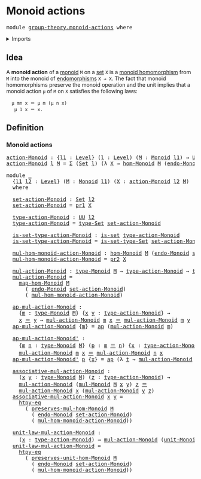 # Monoid actions

<pre class="Agda"><a id="27" class="Keyword">module</a> <a id="34" href="group-theory.monoid-actions.html" class="Module">group-theory.monoid-actions</a> <a id="62" class="Keyword">where</a>
</pre>
<details><summary>Imports</summary>

<pre class="Agda"><a id="118" class="Keyword">open</a> <a id="123" class="Keyword">import</a> <a id="130" href="foundation.action-on-identifications-functions.html" class="Module">foundation.action-on-identifications-functions</a>
<a id="177" class="Keyword">open</a> <a id="182" class="Keyword">import</a> <a id="189" href="foundation.dependent-pair-types.html" class="Module">foundation.dependent-pair-types</a>
<a id="221" class="Keyword">open</a> <a id="226" class="Keyword">import</a> <a id="233" href="foundation.endomorphisms.html" class="Module">foundation.endomorphisms</a>
<a id="258" class="Keyword">open</a> <a id="263" class="Keyword">import</a> <a id="270" href="foundation.function-extensionality.html" class="Module">foundation.function-extensionality</a>
<a id="305" class="Keyword">open</a> <a id="310" class="Keyword">import</a> <a id="317" href="foundation.identity-types.html" class="Module">foundation.identity-types</a>
<a id="343" class="Keyword">open</a> <a id="348" class="Keyword">import</a> <a id="355" href="foundation.sets.html" class="Module">foundation.sets</a>
<a id="371" class="Keyword">open</a> <a id="376" class="Keyword">import</a> <a id="383" href="foundation.universe-levels.html" class="Module">foundation.universe-levels</a>

<a id="411" class="Keyword">open</a> <a id="416" class="Keyword">import</a> <a id="423" href="group-theory.homomorphisms-monoids.html" class="Module">group-theory.homomorphisms-monoids</a>
<a id="458" class="Keyword">open</a> <a id="463" class="Keyword">import</a> <a id="470" href="group-theory.monoids.html" class="Module">group-theory.monoids</a>
</pre>
</details>

## Idea

A **monoid action** of a [monoid](group-theory.monoids.md) `M` on a
[set](foundation-core.sets.md) `X` is a
[monoid homomorphism](group-theory.homomorphisms-monoids.md) from `M` into the
monoid of [endomorphisms](foundation.endomorphisms.md) `X → X`. The fact that
monoid homomorphisms preserve the monoid operation and the unit implies that a
monoid action `μ` of `M` on `X` satisfies the following laws:

```text
  μ mn x ＝ μ m (μ n x)
   μ 1 x ＝ x.
```

## Definition

### Monoid actions

<pre class="Agda"><a id="action-Monoid"></a><a id="1017" href="group-theory.monoid-actions.html#1017" class="Function">action-Monoid</a> <a id="1031" class="Symbol">:</a> <a id="1033" class="Symbol">{</a><a id="1034" href="group-theory.monoid-actions.html#1034" class="Bound">l1</a> <a id="1037" class="Symbol">:</a> <a id="1039" href="Agda.Primitive.html#742" class="Postulate">Level</a><a id="1044" class="Symbol">}</a> <a id="1046" class="Symbol">(</a><a id="1047" href="group-theory.monoid-actions.html#1047" class="Bound">l</a> <a id="1049" class="Symbol">:</a> <a id="1051" href="Agda.Primitive.html#742" class="Postulate">Level</a><a id="1056" class="Symbol">)</a> <a id="1058" class="Symbol">(</a><a id="1059" href="group-theory.monoid-actions.html#1059" class="Bound">M</a> <a id="1061" class="Symbol">:</a> <a id="1063" href="group-theory.monoids.html#787" class="Function">Monoid</a> <a id="1070" href="group-theory.monoid-actions.html#1034" class="Bound">l1</a><a id="1072" class="Symbol">)</a> <a id="1074" class="Symbol">→</a> <a id="1076" href="Agda.Primitive.html#388" class="Primitive">UU</a> <a id="1079" class="Symbol">(</a><a id="1080" href="group-theory.monoid-actions.html#1034" class="Bound">l1</a> <a id="1083" href="Agda.Primitive.html#961" class="Primitive Operator">⊔</a> <a id="1085" href="Agda.Primitive.html#931" class="Primitive">lsuc</a> <a id="1090" href="group-theory.monoid-actions.html#1047" class="Bound">l</a><a id="1091" class="Symbol">)</a>
<a id="1093" href="group-theory.monoid-actions.html#1017" class="Function">action-Monoid</a> <a id="1107" href="group-theory.monoid-actions.html#1107" class="Bound">l</a> <a id="1109" href="group-theory.monoid-actions.html#1109" class="Bound">M</a> <a id="1111" class="Symbol">=</a> <a id="1113" href="foundation.dependent-pair-types.html#505" class="Record">Σ</a> <a id="1115" class="Symbol">(</a><a id="1116" href="foundation-core.sets.html#689" class="Function">Set</a> <a id="1120" href="group-theory.monoid-actions.html#1107" class="Bound">l</a><a id="1121" class="Symbol">)</a> <a id="1123" class="Symbol">(λ</a> <a id="1126" href="group-theory.monoid-actions.html#1126" class="Bound">X</a> <a id="1128" class="Symbol">→</a> <a id="1130" href="group-theory.homomorphisms-monoids.html#2124" class="Function">hom-Monoid</a> <a id="1141" href="group-theory.monoid-actions.html#1109" class="Bound">M</a> <a id="1143" class="Symbol">(</a><a id="1144" href="foundation.endomorphisms.html#1404" class="Function">endo-Monoid</a> <a id="1156" href="group-theory.monoid-actions.html#1126" class="Bound">X</a><a id="1157" class="Symbol">))</a>

<a id="1161" class="Keyword">module</a> <a id="1168" href="group-theory.monoid-actions.html#1168" class="Module">_</a>
  <a id="1172" class="Symbol">{</a><a id="1173" href="group-theory.monoid-actions.html#1173" class="Bound">l1</a> <a id="1176" href="group-theory.monoid-actions.html#1176" class="Bound">l2</a> <a id="1179" class="Symbol">:</a> <a id="1181" href="Agda.Primitive.html#742" class="Postulate">Level</a><a id="1186" class="Symbol">}</a> <a id="1188" class="Symbol">(</a><a id="1189" href="group-theory.monoid-actions.html#1189" class="Bound">M</a> <a id="1191" class="Symbol">:</a> <a id="1193" href="group-theory.monoids.html#787" class="Function">Monoid</a> <a id="1200" href="group-theory.monoid-actions.html#1173" class="Bound">l1</a><a id="1202" class="Symbol">)</a> <a id="1204" class="Symbol">(</a><a id="1205" href="group-theory.monoid-actions.html#1205" class="Bound">X</a> <a id="1207" class="Symbol">:</a> <a id="1209" href="group-theory.monoid-actions.html#1017" class="Function">action-Monoid</a> <a id="1223" href="group-theory.monoid-actions.html#1176" class="Bound">l2</a> <a id="1226" href="group-theory.monoid-actions.html#1189" class="Bound">M</a><a id="1227" class="Symbol">)</a>
  <a id="1231" class="Keyword">where</a>

  <a id="1240" href="group-theory.monoid-actions.html#1240" class="Function">set-action-Monoid</a> <a id="1258" class="Symbol">:</a> <a id="1260" href="foundation-core.sets.html#689" class="Function">Set</a> <a id="1264" href="group-theory.monoid-actions.html#1176" class="Bound">l2</a>
  <a id="1269" href="group-theory.monoid-actions.html#1240" class="Function">set-action-Monoid</a> <a id="1287" class="Symbol">=</a> <a id="1289" href="foundation.dependent-pair-types.html#603" class="Field">pr1</a> <a id="1293" href="group-theory.monoid-actions.html#1205" class="Bound">X</a>

  <a id="1298" href="group-theory.monoid-actions.html#1298" class="Function">type-action-Monoid</a> <a id="1317" class="Symbol">:</a> <a id="1319" href="Agda.Primitive.html#388" class="Primitive">UU</a> <a id="1322" href="group-theory.monoid-actions.html#1176" class="Bound">l2</a>
  <a id="1327" href="group-theory.monoid-actions.html#1298" class="Function">type-action-Monoid</a> <a id="1346" class="Symbol">=</a> <a id="1348" href="foundation-core.sets.html#792" class="Function">type-Set</a> <a id="1357" href="group-theory.monoid-actions.html#1240" class="Function">set-action-Monoid</a>

  <a id="1378" href="group-theory.monoid-actions.html#1378" class="Function">is-set-type-action-Monoid</a> <a id="1404" class="Symbol">:</a> <a id="1406" href="foundation-core.sets.html#614" class="Function">is-set</a> <a id="1413" href="group-theory.monoid-actions.html#1298" class="Function">type-action-Monoid</a>
  <a id="1434" href="group-theory.monoid-actions.html#1378" class="Function">is-set-type-action-Monoid</a> <a id="1460" class="Symbol">=</a> <a id="1462" href="foundation-core.sets.html#843" class="Function">is-set-type-Set</a> <a id="1478" href="group-theory.monoid-actions.html#1240" class="Function">set-action-Monoid</a>

  <a id="1499" href="group-theory.monoid-actions.html#1499" class="Function">mul-hom-monoid-action-Monoid</a> <a id="1528" class="Symbol">:</a> <a id="1530" href="group-theory.homomorphisms-monoids.html#2124" class="Function">hom-Monoid</a> <a id="1541" href="group-theory.monoid-actions.html#1189" class="Bound">M</a> <a id="1543" class="Symbol">(</a><a id="1544" href="foundation.endomorphisms.html#1404" class="Function">endo-Monoid</a> <a id="1556" href="group-theory.monoid-actions.html#1240" class="Function">set-action-Monoid</a><a id="1573" class="Symbol">)</a>
  <a id="1577" href="group-theory.monoid-actions.html#1499" class="Function">mul-hom-monoid-action-Monoid</a> <a id="1606" class="Symbol">=</a> <a id="1608" href="foundation.dependent-pair-types.html#615" class="Field">pr2</a> <a id="1612" href="group-theory.monoid-actions.html#1205" class="Bound">X</a>

  <a id="1617" href="group-theory.monoid-actions.html#1617" class="Function">mul-action-Monoid</a> <a id="1635" class="Symbol">:</a> <a id="1637" href="group-theory.monoids.html#1068" class="Function">type-Monoid</a> <a id="1649" href="group-theory.monoid-actions.html#1189" class="Bound">M</a> <a id="1651" class="Symbol">→</a> <a id="1653" href="group-theory.monoid-actions.html#1298" class="Function">type-action-Monoid</a> <a id="1672" class="Symbol">→</a> <a id="1674" href="group-theory.monoid-actions.html#1298" class="Function">type-action-Monoid</a>
  <a id="1695" href="group-theory.monoid-actions.html#1617" class="Function">mul-action-Monoid</a> <a id="1713" class="Symbol">=</a>
    <a id="1719" href="group-theory.homomorphisms-monoids.html#2406" class="Function">map-hom-Monoid</a> <a id="1734" href="group-theory.monoid-actions.html#1189" class="Bound">M</a>
      <a id="1742" class="Symbol">(</a> <a id="1744" href="foundation.endomorphisms.html#1404" class="Function">endo-Monoid</a> <a id="1756" href="group-theory.monoid-actions.html#1240" class="Function">set-action-Monoid</a><a id="1773" class="Symbol">)</a>
      <a id="1781" class="Symbol">(</a> <a id="1783" href="group-theory.monoid-actions.html#1499" class="Function">mul-hom-monoid-action-Monoid</a><a id="1811" class="Symbol">)</a>

  <a id="1816" href="group-theory.monoid-actions.html#1816" class="Function">ap-mul-action-Monoid</a> <a id="1837" class="Symbol">:</a>
    <a id="1843" class="Symbol">{</a><a id="1844" href="group-theory.monoid-actions.html#1844" class="Bound">m</a> <a id="1846" class="Symbol">:</a> <a id="1848" href="group-theory.monoids.html#1068" class="Function">type-Monoid</a> <a id="1860" href="group-theory.monoid-actions.html#1189" class="Bound">M</a><a id="1861" class="Symbol">}</a> <a id="1863" class="Symbol">{</a><a id="1864" href="group-theory.monoid-actions.html#1864" class="Bound">x</a> <a id="1866" href="group-theory.monoid-actions.html#1866" class="Bound">y</a> <a id="1868" class="Symbol">:</a> <a id="1870" href="group-theory.monoid-actions.html#1298" class="Function">type-action-Monoid</a><a id="1888" class="Symbol">}</a> <a id="1890" class="Symbol">→</a>
    <a id="1896" href="group-theory.monoid-actions.html#1864" class="Bound">x</a> <a id="1898" href="foundation-core.identity-types.html#1953" class="Function Operator">＝</a> <a id="1900" href="group-theory.monoid-actions.html#1866" class="Bound">y</a> <a id="1902" class="Symbol">→</a> <a id="1904" href="group-theory.monoid-actions.html#1617" class="Function">mul-action-Monoid</a> <a id="1922" href="group-theory.monoid-actions.html#1844" class="Bound">m</a> <a id="1924" href="group-theory.monoid-actions.html#1864" class="Bound">x</a> <a id="1926" href="foundation-core.identity-types.html#1953" class="Function Operator">＝</a> <a id="1928" href="group-theory.monoid-actions.html#1617" class="Function">mul-action-Monoid</a> <a id="1946" href="group-theory.monoid-actions.html#1844" class="Bound">m</a> <a id="1948" href="group-theory.monoid-actions.html#1866" class="Bound">y</a>
  <a id="1952" href="group-theory.monoid-actions.html#1816" class="Function">ap-mul-action-Monoid</a> <a id="1973" class="Symbol">{</a><a id="1974" href="group-theory.monoid-actions.html#1974" class="Bound">m</a><a id="1975" class="Symbol">}</a> <a id="1977" class="Symbol">=</a> <a id="1979" href="foundation.action-on-identifications-functions.html#730" class="Function">ap</a> <a id="1982" class="Symbol">(</a><a id="1983" href="group-theory.monoid-actions.html#1617" class="Function">mul-action-Monoid</a> <a id="2001" href="group-theory.monoid-actions.html#1974" class="Bound">m</a><a id="2002" class="Symbol">)</a>

  <a id="2007" href="group-theory.monoid-actions.html#2007" class="Function">ap-mul-action-Monoid&#39;</a> <a id="2029" class="Symbol">:</a>
    <a id="2035" class="Symbol">{</a><a id="2036" href="group-theory.monoid-actions.html#2036" class="Bound">m</a> <a id="2038" href="group-theory.monoid-actions.html#2038" class="Bound">n</a> <a id="2040" class="Symbol">:</a> <a id="2042" href="group-theory.monoids.html#1068" class="Function">type-Monoid</a> <a id="2054" href="group-theory.monoid-actions.html#1189" class="Bound">M</a><a id="2055" class="Symbol">}</a> <a id="2057" class="Symbol">(</a><a id="2058" href="group-theory.monoid-actions.html#2058" class="Bound">p</a> <a id="2060" class="Symbol">:</a> <a id="2062" href="group-theory.monoid-actions.html#2036" class="Bound">m</a> <a id="2064" href="foundation-core.identity-types.html#1953" class="Function Operator">＝</a> <a id="2066" href="group-theory.monoid-actions.html#2038" class="Bound">n</a><a id="2067" class="Symbol">)</a> <a id="2069" class="Symbol">{</a><a id="2070" href="group-theory.monoid-actions.html#2070" class="Bound">x</a> <a id="2072" class="Symbol">:</a> <a id="2074" href="group-theory.monoid-actions.html#1298" class="Function">type-action-Monoid</a><a id="2092" class="Symbol">}</a> <a id="2094" class="Symbol">→</a>
    <a id="2100" href="group-theory.monoid-actions.html#1617" class="Function">mul-action-Monoid</a> <a id="2118" href="group-theory.monoid-actions.html#2036" class="Bound">m</a> <a id="2120" href="group-theory.monoid-actions.html#2070" class="Bound">x</a> <a id="2122" href="foundation-core.identity-types.html#1953" class="Function Operator">＝</a> <a id="2124" href="group-theory.monoid-actions.html#1617" class="Function">mul-action-Monoid</a> <a id="2142" href="group-theory.monoid-actions.html#2038" class="Bound">n</a> <a id="2144" href="group-theory.monoid-actions.html#2070" class="Bound">x</a>
  <a id="2148" href="group-theory.monoid-actions.html#2007" class="Function">ap-mul-action-Monoid&#39;</a> <a id="2170" href="group-theory.monoid-actions.html#2170" class="Bound">p</a> <a id="2172" class="Symbol">{</a><a id="2173" href="group-theory.monoid-actions.html#2173" class="Bound">x</a><a id="2174" class="Symbol">}</a> <a id="2176" class="Symbol">=</a> <a id="2178" href="foundation.action-on-identifications-functions.html#730" class="Function">ap</a> <a id="2181" class="Symbol">(λ</a> <a id="2184" href="group-theory.monoid-actions.html#2184" class="Bound">t</a> <a id="2186" class="Symbol">→</a> <a id="2188" href="group-theory.monoid-actions.html#1617" class="Function">mul-action-Monoid</a> <a id="2206" href="group-theory.monoid-actions.html#2184" class="Bound">t</a> <a id="2208" href="group-theory.monoid-actions.html#2173" class="Bound">x</a><a id="2209" class="Symbol">)</a> <a id="2211" href="group-theory.monoid-actions.html#2170" class="Bound">p</a>

  <a id="2216" href="group-theory.monoid-actions.html#2216" class="Function">associative-mul-action-Monoid</a> <a id="2246" class="Symbol">:</a>
    <a id="2252" class="Symbol">(</a><a id="2253" href="group-theory.monoid-actions.html#2253" class="Bound">x</a> <a id="2255" href="group-theory.monoid-actions.html#2255" class="Bound">y</a> <a id="2257" class="Symbol">:</a> <a id="2259" href="group-theory.monoids.html#1068" class="Function">type-Monoid</a> <a id="2271" href="group-theory.monoid-actions.html#1189" class="Bound">M</a><a id="2272" class="Symbol">)</a> <a id="2274" class="Symbol">(</a><a id="2275" href="group-theory.monoid-actions.html#2275" class="Bound">z</a> <a id="2277" class="Symbol">:</a> <a id="2279" href="group-theory.monoid-actions.html#1298" class="Function">type-action-Monoid</a><a id="2297" class="Symbol">)</a> <a id="2299" class="Symbol">→</a>
    <a id="2305" href="group-theory.monoid-actions.html#1617" class="Function">mul-action-Monoid</a> <a id="2323" class="Symbol">(</a><a id="2324" href="group-theory.monoids.html#1311" class="Function">mul-Monoid</a> <a id="2335" href="group-theory.monoid-actions.html#1189" class="Bound">M</a> <a id="2337" href="group-theory.monoid-actions.html#2253" class="Bound">x</a> <a id="2339" href="group-theory.monoid-actions.html#2255" class="Bound">y</a><a id="2340" class="Symbol">)</a> <a id="2342" href="group-theory.monoid-actions.html#2275" class="Bound">z</a> <a id="2344" href="foundation-core.identity-types.html#1953" class="Function Operator">＝</a>
    <a id="2350" href="group-theory.monoid-actions.html#1617" class="Function">mul-action-Monoid</a> <a id="2368" href="group-theory.monoid-actions.html#2253" class="Bound">x</a> <a id="2370" class="Symbol">(</a><a id="2371" href="group-theory.monoid-actions.html#1617" class="Function">mul-action-Monoid</a> <a id="2389" href="group-theory.monoid-actions.html#2255" class="Bound">y</a> <a id="2391" href="group-theory.monoid-actions.html#2275" class="Bound">z</a><a id="2392" class="Symbol">)</a>
  <a id="2396" href="group-theory.monoid-actions.html#2216" class="Function">associative-mul-action-Monoid</a> <a id="2426" href="group-theory.monoid-actions.html#2426" class="Bound">x</a> <a id="2428" href="group-theory.monoid-actions.html#2428" class="Bound">y</a> <a id="2430" class="Symbol">=</a>
    <a id="2436" href="foundation-core.function-extensionality.html#1416" class="Function">htpy-eq</a>
      <a id="2450" class="Symbol">(</a> <a id="2452" href="group-theory.homomorphisms-monoids.html#2587" class="Function">preserves-mul-hom-Monoid</a> <a id="2477" href="group-theory.monoid-actions.html#1189" class="Bound">M</a>
        <a id="2487" class="Symbol">(</a> <a id="2489" href="foundation.endomorphisms.html#1404" class="Function">endo-Monoid</a> <a id="2501" href="group-theory.monoid-actions.html#1240" class="Function">set-action-Monoid</a><a id="2518" class="Symbol">)</a>
        <a id="2528" class="Symbol">(</a> <a id="2530" href="group-theory.monoid-actions.html#1499" class="Function">mul-hom-monoid-action-Monoid</a><a id="2558" class="Symbol">))</a>

  <a id="2564" href="group-theory.monoid-actions.html#2564" class="Function">unit-law-mul-action-Monoid</a> <a id="2591" class="Symbol">:</a>
    <a id="2597" class="Symbol">(</a><a id="2598" href="group-theory.monoid-actions.html#2598" class="Bound">x</a> <a id="2600" class="Symbol">:</a> <a id="2602" href="group-theory.monoid-actions.html#1298" class="Function">type-action-Monoid</a><a id="2620" class="Symbol">)</a> <a id="2622" class="Symbol">→</a> <a id="2624" href="group-theory.monoid-actions.html#1617" class="Function">mul-action-Monoid</a> <a id="2642" class="Symbol">(</a><a id="2643" href="group-theory.monoids.html#1924" class="Function">unit-Monoid</a> <a id="2655" href="group-theory.monoid-actions.html#1189" class="Bound">M</a><a id="2656" class="Symbol">)</a> <a id="2658" href="group-theory.monoid-actions.html#2598" class="Bound">x</a> <a id="2660" href="foundation-core.identity-types.html#1953" class="Function Operator">＝</a> <a id="2662" href="group-theory.monoid-actions.html#2598" class="Bound">x</a>
  <a id="2666" href="group-theory.monoid-actions.html#2564" class="Function">unit-law-mul-action-Monoid</a> <a id="2693" class="Symbol">=</a>
    <a id="2699" href="foundation-core.function-extensionality.html#1416" class="Function">htpy-eq</a>
      <a id="2713" class="Symbol">(</a> <a id="2715" href="group-theory.homomorphisms-monoids.html#2876" class="Function">preserves-unit-hom-Monoid</a> <a id="2741" href="group-theory.monoid-actions.html#1189" class="Bound">M</a>
        <a id="2751" class="Symbol">(</a> <a id="2753" href="foundation.endomorphisms.html#1404" class="Function">endo-Monoid</a> <a id="2765" href="group-theory.monoid-actions.html#1240" class="Function">set-action-Monoid</a><a id="2782" class="Symbol">)</a>
        <a id="2792" class="Symbol">(</a> <a id="2794" href="group-theory.monoid-actions.html#1499" class="Function">mul-hom-monoid-action-Monoid</a><a id="2822" class="Symbol">))</a>
</pre>